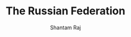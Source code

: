 ---
layout: post
author: Shantam Raj
# custom_css: button
title: The Russian Federation
table: rus
---
